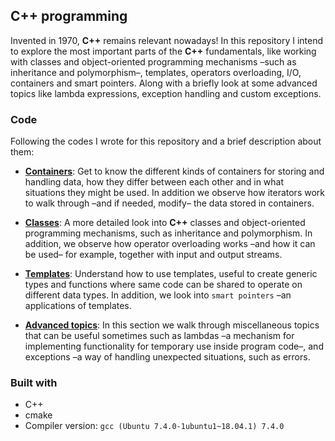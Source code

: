 ## C++ programming
Invented in 1970, **C++** remains relevant nowadays! In this repository I intend to explore the most important parts of the **C++** fundamentals, like working with classes and object-oriented programming mechanisms –such as inheritance and polymorphism–, templates, operators overloading, I/O, containers and smart pointers. Along with a briefly look at some advanced topics like lambda expressions, exception handling and custom exceptions.

### Code
Following the codes I wrote for this repository and a brief description about them:

* [**Containers**](src/containers): Get to know the different kinds of containers for storing and handling data, how they differ between each other and in what situations they might be used. In addition we observe how iterators work to walk through –and if needed, modify– the data stored in containers.

* [**Classes**](src/classes): A more detailed look into **C++** classes and object-oriented programming mechanisms, such as inheritance and polymorphism. In addition, we observe how operator overloading works –and how it can be used– for example, together with input and output streams.

* [**Templates**](src/templates): Understand how to use templates, useful to create generic types and functions where same code can be shared to operate on different data types. In addition, we look into ``smart pointers`` –an applications of templates.

* [**Advanced topics**](src/advanced): In this section we walk through miscellaneous topics that can be useful sometimes such as lambdas –a mechanism for implementing functionality for temporary use inside program code–, and exceptions –a way of handling unexpected situations, such as errors.

### Built with
* C++
* cmake
* Compiler version: ``gcc (Ubuntu 7.4.0-1ubuntu1~18.04.1) 7.4.0``